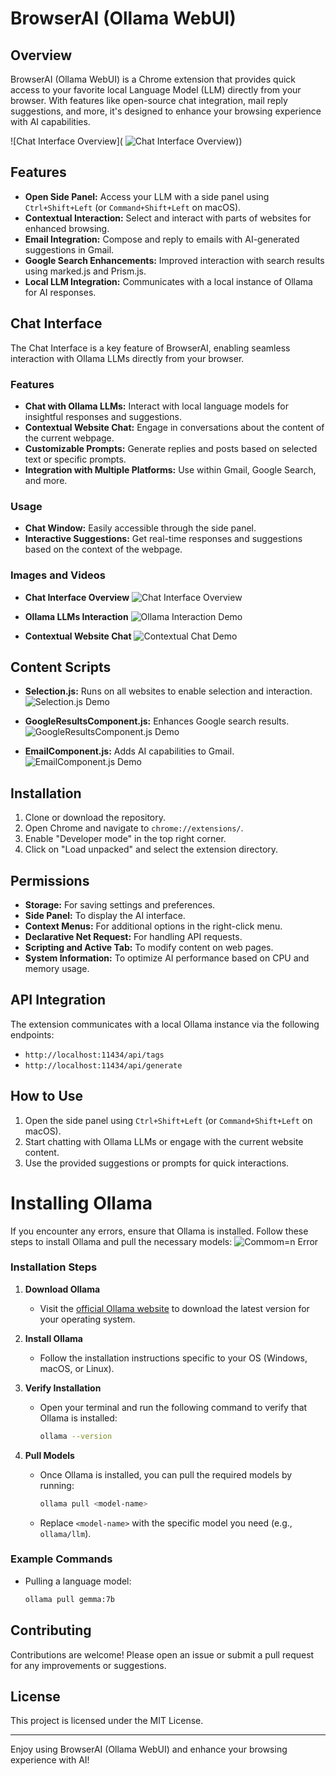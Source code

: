 # BrowserAI (Ollama WebUI)

## Overview
BrowserAI (Ollama WebUI) is a Chrome extension that provides quick access to your favorite local Language Model (LLM) directly from your browser. With features like open-source chat integration, mail reply suggestions, and more, it's designed to enhance your browsing experience with AI capabilities.

  ![Chat Interface Overview](  ![Chat Interface Overview]([https://dummyurl.com/chat-interface-overview.png](https://github.com/KarthikeyaKollu/browserAI.01/assets/108949445/ad146fd3-48ca-4c3d-b0f2-79fe99f5f201))))
## Features
- **Open Side Panel:** Access your LLM with a side panel using `Ctrl+Shift+Left` (or `Command+Shift+Left` on macOS).
- **Contextual Interaction:** Select and interact with parts of websites for enhanced browsing.
- **Email Integration:** Compose and reply to emails with AI-generated suggestions in Gmail.
- **Google Search Enhancements:** Improved interaction with search results using marked.js and Prism.js.
- **Local LLM Integration:** Communicates with a local instance of Ollama for AI responses.

## Chat Interface
The Chat Interface is a key feature of BrowserAI, enabling seamless interaction with Ollama LLMs directly from your browser.

### Features
- **Chat with Ollama LLMs:** Interact with local language models for insightful responses and suggestions.
- **Contextual Website Chat:** Engage in conversations about the content of the current webpage.
- **Customizable Prompts:** Generate replies and posts based on selected text or specific prompts.
- **Integration with Multiple Platforms:** Use within Gmail, Google Search, and more.

### Usage
- **Chat Window:** Easily accessible through the side panel.
- **Interactive Suggestions:** Get real-time responses and suggestions based on the context of the webpage.

### Images and Videos
- **Chat Interface Overview**
  ![Chat Interface Overview]([https://dummyurl.com/chat-interface-overview.png](https://github.com/KarthikeyaKollu/browserAI.01/assets/108949445/ad146fd3-48ca-4c3d-b0f2-79fe99f5f201))

- **Ollama LLMs Interaction**
  ![Ollama Interaction Demo](https://dummyurl.com/ollama-interaction-demo.gif)

- **Contextual Website Chat**
  ![Contextual Chat Demo](https://dummyurl.com/contextual-chat-demo.gif)

## Content Scripts
- **Selection.js:** Runs on all websites to enable selection and interaction.
  ![Selection.js Demo](https://dummyurl.com/selection-demo.gif)

- **GoogleResultsComponent.js:** Enhances Google search results.
  ![GoogleResultsComponent.js Demo](https://dummyurl.com/google-results-demo.gif)

- **EmailComponent.js:** Adds AI capabilities to Gmail.
  ![EmailComponent.js Demo](https://dummyurl.com/email-component-demo.gif)

## Installation
1. Clone or download the repository.
2. Open Chrome and navigate to `chrome://extensions/`.
3. Enable "Developer mode" in the top right corner.
4. Click on "Load unpacked" and select the extension directory.

## Permissions
- **Storage:** For saving settings and preferences.
- **Side Panel:** To display the AI interface.
- **Context Menus:** For additional options in the right-click menu.
- **Declarative Net Request:** For handling API requests.
- **Scripting and Active Tab:** To modify content on web pages.
- **System Information:** To optimize AI performance based on CPU and memory usage.

## API Integration
The extension communicates with a local Ollama instance via the following endpoints:
- `http://localhost:11434/api/tags`
- `http://localhost:11434/api/generate`

## How to Use
1. Open the side panel using `Ctrl+Shift+Left` (or `Command+Shift+Left` on macOS).
2. Start chatting with Ollama LLMs or engage with the current website content.
3. Use the provided suggestions or prompts for quick interactions.

# Installing Ollama

If you encounter any errors, ensure that Ollama is installed. Follow these steps to install Ollama and pull the necessary models:
![Commom=n Error](https://dummyurl.com/email-component-demo.gif)
### Installation Steps

1. **Download Ollama**
   - Visit the [official Ollama website](https://ollama.com/download) to download the latest version for your operating system.

2. **Install Ollama**
   - Follow the installation instructions specific to your OS (Windows, macOS, or Linux).

3. **Verify Installation**
   - Open your terminal and run the following command to verify that Ollama is installed:
     ```bash
     ollama --version
     ```

4. **Pull Models**
   - Once Ollama is installed, you can pull the required models by running:
     ```bash
     ollama pull <model-name>
     ```
   - Replace `<model-name>` with the specific model you need (e.g., `ollama/llm`).

### Example Commands
- Pulling a language model:
  ```bash
  ollama pull gemma:7b
## Contributing
Contributions are welcome! Please open an issue or submit a pull request for any improvements or suggestions.

## License
This project is licensed under the MIT License.

---

Enjoy using BrowserAI (Ollama WebUI) and enhance your browsing experience with AI!

